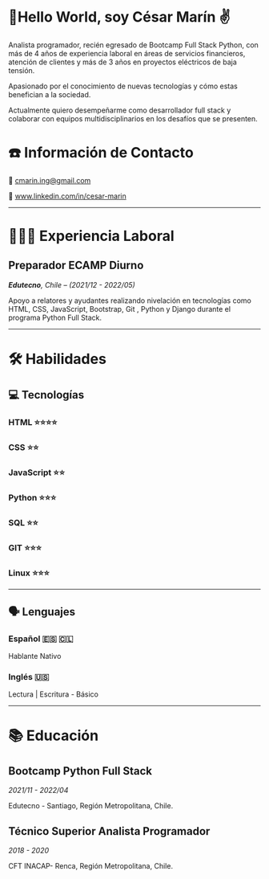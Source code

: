 # 🖖Hello World, soy César Marín ✌️

Analista programador, recién egresado de Bootcamp Full Stack Python, con más de 4 años de experiencia laboral en áreas de servicios financieros, atención de clientes y más de 3 años en proyectos eléctricos de baja tensión.

Apasionado por el conocimiento de nuevas tecnologías y cómo estas benefician a la sociedad.

Actualmente quiero desempeñarme como desarrollador full stack y colaborar con equipos multidisciplinarios en los desafíos que se presenten.

# ☎️ Información de Contacto

📧 cmarin.ing@gmail.com

🔗 www.linkedin.com/in/cesar-marin

---

# **👩🏻‍💻** Experiencia Laboral

## Preparador ECAMP Diurno

***Edutecno**, Chile – (2021/12 - 2022/05)*

Apoyo a relatores y ayudantes realizando nivelación en tecnologías como HTML, CSS, JavaScript, Bootstrap, Git , Python y Django durante el programa Python Full Stack.

---

# 🛠 Habilidades

## 💻 Tecnologías

### HTML           ⭐️⭐️⭐️⭐️

### CSS               ⭐️⭐️

### JavaScript     ⭐️⭐️

### Python          ⭐️⭐️⭐️

### SQL               ⭐️⭐️

### GIT               ⭐️⭐️⭐️

### Linux             ⭐️⭐️⭐️

---

## 🗣 Lenguajes

### Español 🇪🇸 🇨🇱

Hablante Nativo

### Inglés 🇺🇸

Lectura | Escritura -  Básico

---

# 📚 Educación

## Bootcamp Python Full Stack

*2021/11 - 2022/04*

Edutecno - Santiago, Región Metropolitana, Chile.

## Técnico Superior Analista Programador

*2018 - 2020*

CFT INACAP- Renca, Región Metropolitana, Chile.
